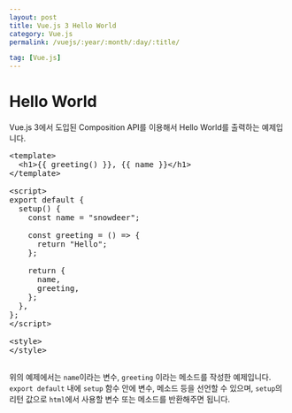 ```yaml
---
layout: post
title: Vue.js 3 Hello World
category: Vue.js
permalink: /vuejs/:year/:month/:day/:title/

tag: [Vue.js]
---
```

# Hello World

Vue.js 3에서 도입된 Composition API를 이용해서 Hello World를 출력하는 예제입니다.

<pre class="prettyprint">
&lt;template&gt;
  &lt;h1&gt;{{ greeting() }}, {{ name }}&lt;/h1&gt;
&lt;/template&gt;

&lt;script&gt;
export default {
  setup() {
    const name = "snowdeer";

    const greeting = () => {
      return "Hello";
    };

    return {
      name,
      greeting,
    };
  },
};
&lt;/script&gt;

&lt;style&gt;
&lt;/style&gt;

</pre>

위의 예제에서는 `name`이라는 변수, `greeting` 이라는 메소드를 작성한 예제입니다. `export default` 내에 `setup` 함수 안에 변수, 메소드 등을 선언할 수 있으며, `setup`의 리턴 값으로 `html`에서 사용할 변수 또는 메소드를 반환해주면 됩니다.


